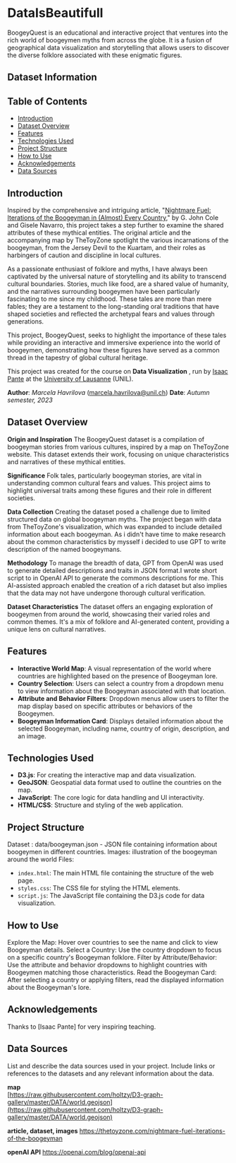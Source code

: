 # DataIsBeautifull

BoogeyQuest is an educational and interactive project that ventures into the rich world of boogeymen myths from across the globe. It is a fusion of geographical data visualization and storytelling that allows users to discover the diverse folklore associated with these enigmatic figures.



## Dataset Information

## Table of Contents
- [Introduction](#introduction)
- [Dataset Overview](#dataset-overview)
- [Features](#features)
- [Technologies Used](#technologies-used)
- [Project Structure](#project-structure)
- [How to Use](#how-to-use)
- [Acknowledgements](#acknowledgements)
- [Data Sources](#data-sources)


## Introduction


Inspired by the comprehensive and intriguing article, "[Nightmare Fuel: Iterations of the Boogeyman in (Almost) Every Country](https://thetoyzone.com/nightmare-fuel-iterations-of-the-boogeyman)," by G. John Cole and Gisele Navarro, this project takes a step further to examine the shared attributes of these mythical entities. The original article and the accompanying map by TheToyZone spotlight the various incarnations of the boogeyman, from the Jersey Devil to the Kuartam, and their roles as harbingers of caution and discipline in local cultures.

As a passionate enthusiast of folklore and myths, I have always been captivated by the universal nature of storytelling and its ability to transcend cultural boundaries. Stories, much like food, are a shared value of humanity, and the narratives surrounding boogeymen have been particularly fascinating to me since my childhood. These tales are more than mere fables; they are a testament to the long-standing oral traditions that have shaped societies and reflected the archetypal fears and values through generations.

This project, BoogeyQuest, seeks to highlight the importance of these tales while providing an interactive and immersive experience into the world of boogeymen, demonstrating how these figures have served as a common thread in the tapestry of global cultural heritage.

This project was created for the course on **Data Visualization** , run by [Isaac Pante](https://github.com/ipante) at the [University of Lausanne](https://www.unil.ch/) (UNIL).

**Author**: _Marcela Havrilova_ (<marcela.havrilova@unil.ch>)
**Date**: _Autumn semester, 2023_

## Dataset Overview
**Origin and Inspiration**
The BoogeyQuest dataset is a compilation of boogeyman stories from various cultures, inspired by a map on TheToyZone website. This dataset extends their work, focusing on unique characteristics and narratives of these mythical entities.

**Significance**
Folk tales, particularly boogeyman stories, are vital in understanding common cultural fears and values. This project aims to highlight universal traits among these figures and their role in different societies.

**Data Collection**
Creating the dataset posed a challenge due to limited structured data on global boogeyman myths. The project began with data from TheToyZone's visualization, which was expanded to include detailed information about each boogeyman. As i didn't have time to make research about the common characteristics by mysself i decided to use GPT to write description of the named boogeymans. 

**Methodology**
To manage the breadth of data, GPT from OpenAI was used to generate detailed descriptions and traits in JSON format.I wrote short script to in OpenAI API to generate the commons descriptions for me. This AI-assisted approach enabled the creation of a rich dataset but also implies that the data may not have undergone thorough cultural verification.

**Dataset Characteristics**
The dataset offers an engaging exploration of boogeymen from around the world, showcasing their varied roles and common themes. It's a mix of folklore and AI-generated content, providing a unique lens on cultural narratives.

## Features

- **Interactive World Map**: A visual representation of the world where countries are highlighted based on the presence of Boogeyman lore.
- **Country Selection**: Users can select a country from a dropdown menu to view information about the Boogeyman associated with that location.
- **Attribute and Behavior Filters**: Dropdown menus allow users to filter the map display based on specific attributes or behaviors of the Boogeymen.
- **Boogeyman Information Card**: Displays detailed information about the selected Boogeyman, including name, country of origin, description, and an image.



## Technologies Used

- **D3.js**: For creating the interactive map and data visualization.
- **GeoJSON**: Geospatial data format used to outline the countries on the map.
- **JavaScript**: The core logic for data handling and UI interactivity.
- **HTML/CSS**: Structure and styling of the web application.

## Project Structure
Dataset : data/boogeyman.json - JSON file containing information about boogeymen in different countries.
Images: illustration of the boogeyman around the world
Files:
- `index.html`: The main HTML file containing the structure of the web page.
- `styles.css`: The CSS file for styling the HTML elements.
- `script.js`: The JavaScript file containing the D3.js code for data visualization.

## How to Use

Explore the Map: Hover over countries to see the name and click to view Boogeyman details.
Select a Country: Use the country dropdown to focus on a specific country's Boogeyman folklore.
Filter by Attribute/Behavior: Use the attribute and behavior dropdowns to highlight countries with Boogeymen matching those characteristics.
Read the Boogeyman Card: After selecting a country or applying filters, read the displayed information about the Boogeyman's lore.

## Acknowledgements

Thanks to [Isaac Pante] for very inspiring teaching.

## Data Sources
List and describe the data sources used in your project. Include links or references to the datasets and any relevant information about the data.

**map**  
[https://raw.githubusercontent.com/holtzy/D3-graph-gallery/master/DATA/world.geojson](https://raw.githubusercontent.com/holtzy/D3-graph-gallery/master/DATA/world.geojson)

**article, dataset, images**
https://thetoyzone.com/nightmare-fuel-iterations-of-the-boogeyman

**openAI API**
https://openai.com/blog/openai-api


